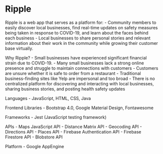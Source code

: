 # Ripple

Ripple is a web app that serves as a platform for:
    - Community members to easily discover local businesses, find real-time updates on safety measures being taken in response to COVID-19, and learn about the faces behind each business
    - Local businesses to share personal stories and relevant information about their work in the community while growing their customer base virtually.


Why Ripple?
    - Small businesses have experienced significant financial strain due to COVID-19.
    - Many small businesses lack a strong online presence and struggle to maintain connections with customers
    - Customers are unsure whether it is safe to order from a restaurant
    - Traditional business-finding sites like Yelp are impersonal and too broad
    - There is no centralized platform for discovering and interacting with local businesses, sharing business stories, and posting health safety updates

Languages
    - JavaScript, HTML, CSS, Java

Frontend Libraries
    - Bootstrap 4.0, Google Material Design, Fontawesome

Frameworks
    - Jest (JavaScript testing framework)

APIs
    - Maps JavaScript API
    - Distance Matrix API
    - Geocoding API
    - Directions API
    - Places API
    - Firebase Authentication API
    - Firebase Firestore API
    - Blobstore API

Platform
    - Google AppEngine






